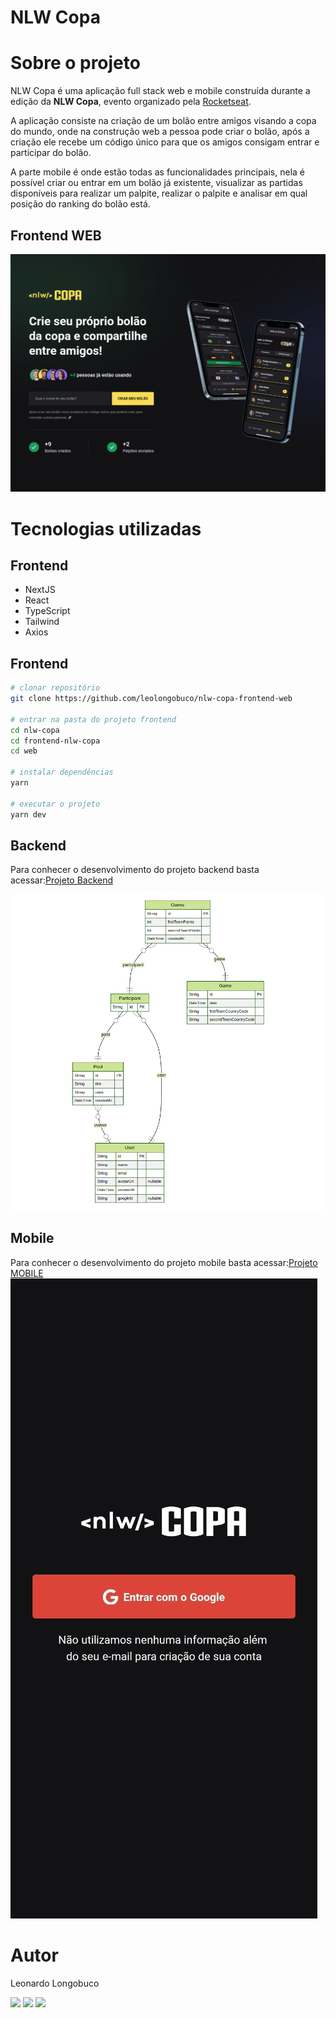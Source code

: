 # NLW Copa

# Sobre o projeto

NLW Copa é uma aplicação full stack web e mobile construída durante a edição da **NLW Copa**, evento organizado pela [Rocketseat](https://rocketseat.com.br "Site da Rocketseat").

A aplicação consiste na criação de um bolão entre amigos visando a copa do mundo, onde na construção web a pessoa pode criar o bolão, após a criação ele recebe um código único para que os amigos consigam entrar e participar do bolão.

A parte mobile é onde estão todas as funcionalidades principais, nela é possível criar ou entrar em um bolão já existente, visualizar as partidas disponíveis para realizar um palpite, realizar o palpite e analisar em qual posição do ranking do bolão está.

## Frontend WEB

![Frontend WEB](https://github.com/leolongobuco/nlw-copa-frontend-web/blob/main/github_assets/frontend-web.png)

# Tecnologias utilizadas

## Frontend

- NextJS
- React
- TypeScript
- Tailwind
- Axios

## Frontend

```bash
# clonar repositório
git clone https://github.com/leolongobuco/nlw-copa-frontend-web

# entrar na pasta do projeto frontend
cd nlw-copa
cd frontend-nlw-copa
cd web

# instalar dependências
yarn

# executar o projeto
yarn dev
```

## Backend

Para conhecer o desenvolvimento do projeto backend basta acessar:[Projeto Backend](https://github.com/leolongobuco/nlw-copa-backend "Projeto Backend NLW Copa")

![Modelo Conceitual](https://github.com/leolongobuco/nlw-copa-frontend-web/blob/main/github_assets/modelo-conceitual-db.png "Projeto Backend NLW Copa")

## Mobile

Para conhecer o desenvolvimento do projeto mobile basta acessar:[Projeto MOBILE](https://github.com/leolongobuco/nlw-copa-frontend-mobile "Projeto Mobile NLW Copa")
![Mobile NLW Copa](https://github.com/leolongobuco/nlw-copa-frontend-web/blob/main/github_assets/mobile-01.jpeg)

# Autor

Leonardo Longobuco

<div>
  <a href="https://www.linkedin.com/in/leonardo-longobuco-988237176/" target="_blank"
    ><img
      src="https://img.shields.io/badge/-LinkedIn-%230077B5?style=for-the-badge&logo=linkedin&logoColor=white"
      target="_blank"
  /></a>
  <a href="mailto:longobucoleonardo@gmail.com"
    ><img
      src="https://img.shields.io/badge/Gmail-D14836?style=for-the-badge&logo=gmail&logoColor=white"
      target="_blank"
  /></a> 
 <a href="https://app.rocketseat.com.br/me/leonardo-martins"
    ><img
      src="https://img.shields.io/badge/-ROCKETSEAT-blueviolet?style=for-the-badge"
      target="_blank"
  /></a> 
</div>
